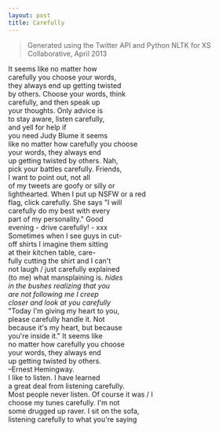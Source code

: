 ```yaml
---
layout: post
title: Carefully
---
```


> Generated using the Twitter API and Python NLTK for XS Collaborative, April 2013
  
It seems like no matter how  
carefully you choose your words,  
they always end up getting twisted  
by others. Choose your words, think  
carefully, and then speak up  
your thoughts. Only advice is   
to stay aware, listen carefully,  
and yell for help if  
you need Judy Blume it seems  
like no matter how carefully you choose  
your words, they always end  
up getting twisted by others. Nah,  
pick your battles carefully. Friends,  
I want to point out, not all  
of my tweets are goofy or silly or  
lighthearted. When I put up NSFW or a red  
flag, click carefully. She says "I will  
carefully do my best with every  
part of my personality." Good  
evening - drive carefully! - xxx  
Sometimes when I see guys in cut-  
off shirts I imagine them sitting  
at their kitchen table, care-  
fully cutting the shirt and I can't  
not laugh / just carefully explained  
(to me) what mansplaining is. *hides  
in the bushes realizing that you  
are not following me I creep  
closer and look at you carefully*   
"Today I'm giving my heart to you,  
please carefully handle it. Not   
because it's my heart, but because  
you're inside it." It seems like  
no matter how carefully you choose   
your words, they always end  
up getting twisted by others.  
–Ernest Hemingway.  
I like to listen. I have learned  
a great deal from listening carefully.  
Most people never listen. Of course it was / I  
choose my tunes carefully. I'm not  
some drugged up raver. I sit on the sofa,  
listening carefully to what you're saying  
